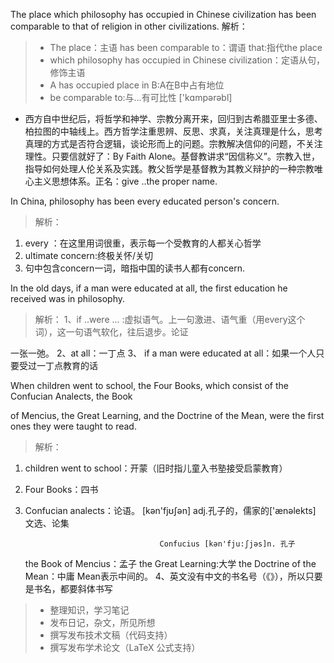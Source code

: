 The place which philosophy has occupied in Chinese civilization has been comparable to that of religion in other civilizations.
解析：
> * The place：主语   has been comparable to：谓语    that:指代the place
> * which philosophy has occupied in Chinese civilization：定语从句，修饰主语
> * A has occupied place in B:A在B中占有地位
> * be comparable to:与...有可比性    ['kɑmpərəbl] 

- 西方自中世纪后，将哲学和神学、宗教分离开来，回归到古希腊亚里士多德、柏拉图的中轴线上。西方哲学注重思辨、反思、求真，关注真理是什么，思考真理的方式是否符合逻辑，谈论形而上的问题。宗教解决信仰的问题，不关注理性。只要信就好了：By Faith Alone。基督教讲求“因信称义”。宗教入世，指导如何处理人伦关系及实践。教父哲学是基督教为其教义辩护的一种宗教唯心主义思想体系。正名：give ..the  proper name.



In China, philosophy has been every educated person's concern.

> 解析：
1. every ：在这里用词很重，表示每一个受教育的人都关心哲学
2. ultimate concern:终极关怀/关切
3. 句中包含concern一词，暗指中国的读书人都有concern.



In the old days, if a man were educated at all, the first education he received was in  philosophy.
> 解析：
1、if ..were ... :虚拟语气。上一句激进、语气重（用every这个词），这一句语气软化，往后退步。论证

一张一弛。
2、at all：一丁点
3、 if a man were educated at all：如果一个人只要受过一丁点教育的话



When children went to school, the Four Books, which consist of the Confucian Analects, the Book 

of Mencius, the Great Learning, and the Doctrine of the Mean, were the first ones they were taught to read. 
> 解析：
1. children went to school：开蒙（旧时指儿童入书塾接受启蒙教育）
2. Four Books：四书
3. Confucian  analects：论语。   [kən'fjʊʃən] adj.孔子的，儒家的['ænəlekts]  文选、论集          

                                     Confucius [kən'fju:ʃjəs]n. 孔子
   the Book  of Mencius：孟子
   the Great Learning:大学    the Doctrine of the Mean：中庸   Mean表示中间的。
4、英文没有中文的书名号（《》），所以只要是书名，都要斜体书写


> * 整理知识，学习笔记
> * 发布日记，杂文，所见所想
> * 撰写发布技术文稿（代码支持）
> * 撰写发布学术论文（LaTeX 公式支持）
